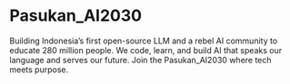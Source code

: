 # Pasukan_AI2030
Building Indonesia’s first open-source LLM and a rebel AI community to educate 280 million people. We code, learn, and build AI that speaks our language and serves our future. Join the Pasukan_AI2030 where tech meets purpose.
